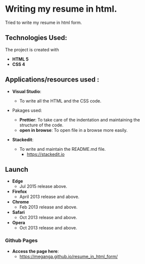 # Writing my resume in html.

Tried to write my resume in html form.

## Technologies Used:
The project is created with

 - **HTML 5**
 - **CSS 4**

## Applications/resources used :

 - **Visual Studio**: 
	 - To write all the HTML and the CSS code.
		  
 - Pakages used:	 
	 -  **Prettier**: To take care of the indentation and maintaining the structure of the code.
	 - **open in browse**: To open file in a browse more easily.
 - **Stackedit**:
	 - To write and maintain the README.md file.
		 - https://stackedit.io


## Launch
 

 - **Edge** 
	 - Jul 2015 release above.
 - **Firefox** 
	 - April 2013 release and above.
 - **Chrome** 
	 - Feb 2013 release and above.
- **Safari**
	- Oct 2013 release and above.
- **Opera**
	- Oct 2013 release and above.


### Github Pages

 - **Access the page here**:
	 - https://meganga.github.io/resume_in_html_form/
	


	

<!--stackedit_data:
eyJoaXN0b3J5IjpbLTY3MjEwNTEzOCw4NDcxNDA0MDUsLTE0Nj
IzMTg3MjldfQ==
-->